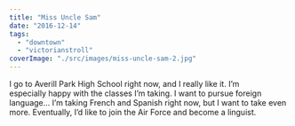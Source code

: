 ```yaml
---
title: "Miss Uncle Sam"
date: "2016-12-14"
tags: 
  - "downtown"
  - "victorianstroll"
coverImage: "./src/images/miss-uncle-sam-2.jpg"
---
```


I go to Averill Park High School right now, and I really like it. I’m especially happy with the classes I’m taking. I want to pursue foreign language… I’m taking French and Spanish right now, but I want to take even more. Eventually, I’d like to join the Air Force and become a linguist.
